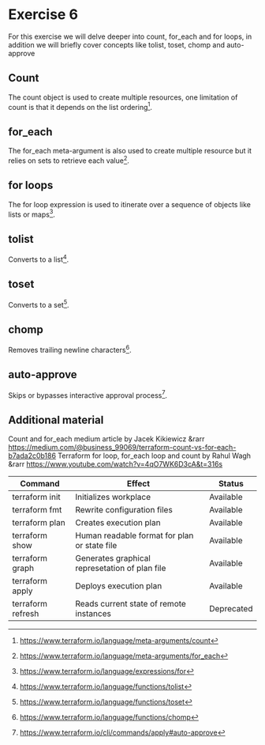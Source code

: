 # Exercise 6

For this exercise we will delve deeper into count, for_each and for loops, in addition we will briefly cover concepts like tolist, toset, chomp and auto-approve

## Count

The count object is used to create multiple resources, one limitation of count is that it depends on the list ordering[^1].

## for_each

The for_each meta-argument is also used to create multiple resource but it relies on sets to retrieve each value[^2].

## for loops

The for loop expression is used to itinerate over a sequence of objects like lists or maps[^3].

## tolist

Converts to a list[^4].

## toset

Converts to a set[^5].

## chomp

Removes trailing newline characters[^6].

## auto-approve

Skips or bypasses interactive approval process[^7].

##  Additional material 

Count and for_each medium article by Jacek Kikiewicz &rarr https://medium.com/@business_99069/terraform-count-vs-for-each-b7ada2c0b186
Terraform for loop, for_each loop and count by Rahul Wagh &rarr https://www.youtube.com/watch?v=4qO7WK6D3cA&t=316s


Command           |  Effect                                          | Status
------------------|--------------------------------------------------|------------
terraform init    | Initializes workplace                            | Available
terraform fmt     | Rewrite configuration files                      | Available
terraform plan    | Creates execution plan                           | Available
terraform show    | Human readable format for plan or state file     | Available
terraform graph   | Generates graphical represetation of plan file   | Available
terraform apply   | Deploys execution plan                           | Available
terraform refresh | Reads current state of remote instances          | Deprecated

[^1]: https://www.terraform.io/language/meta-arguments/count
[^2]: https://www.terraform.io/language/meta-arguments/for_each
[^3]: https://www.terraform.io/language/expressions/for
[^4]: https://www.terraform.io/language/functions/tolist
[^5]: https://www.terraform.io/language/functions/toset
[^6]: https://www.terraform.io/language/functions/chomp
[^7]: https://www.terraform.io/cli/commands/apply#auto-approve
